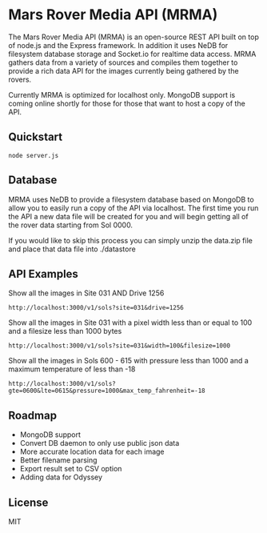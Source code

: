 Mars Rover Media API (MRMA)
====================

The Mars Rover Media API (MRMA) is an open-source REST API built on top of node.js and the Express framework. In addition it uses NeDB for filesystem database storage and Socket.io for realtime data access. MRMA gathers data from a variety of sources and compiles them together to provide a rich data API for the images currently being gathered by the rovers.

Currently MRMA is optimized for localhost only. MongoDB support is coming online shortly for those for those that want to host a copy of the API. 

## Quickstart
	
	node server.js
	
## Database

MRMA uses NeDB to provide a filesystem database based on MongoDB to allow you to easily run a copy of the API via localhost. The first time you run the API a new data file will be created for you and will begin getting all of the rover data starting from Sol 0000.

If you would like to skip this process you can simply unzip the data.zip file and place that data file into ./datastore

## API Examples

Show all the images in Site 031 AND Drive 1256

	http://localhost:3000/v1/sols?site=031&drive=1256

Show all the images in Site 031 with a pixel width less than or equal to 100 and a filesize less than 1000 bytes

	http://localhost:3000/v1/sols?site=031&width=100&filesize=1000

Show all the images in Sols 600 - 615 with pressure less than 1000 and a maximum temperature of less than -18

	http://localhost:3000/v1/sols?gte=0600&lte=0615&pressure=1000&max_temp_fahrenheit=-18
	
## Roadmap

* MongoDB support
* Convert DB daemon to only use public json data
* More accurate location data for each image
* Better filename parsing
* Export result set to CSV option
* Adding data for Odyssey

## License

MIT
